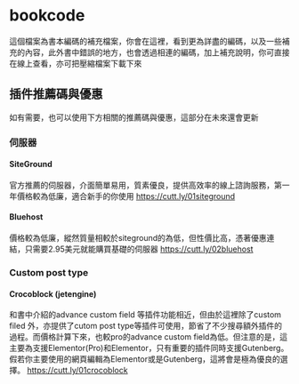 # bookcode
這個檔案為書本編碼的補充檔案，你會在這裡，看到更為詳盡的編碼，以及一些補充的內容，此外書中錯誤的地方，也會透過相連的編碼，加上補充說明，你可直接在線上查看，亦可把壓縮檔案下載下來

## 插件推薦碼與優惠
如有需要，也可以使用下方相關的推薦碼與優惠，這部分在未來還會更新

### 伺服器

#### SiteGround
官方推薦的伺服器，介面簡單易用，質素優良，提供高效率的線上諮詢服務，第一年價格較為低廉，適合新手的你使用
https://cutt.ly/01siteground

#### Bluehost
價格較為低廉，縱然質量相較於siteground的為低，但性價比高，憑著優惠連結，只需要2.95美元就能購買基礎的伺服器
https://cutt.ly/02bluehost


### Custom post type

#### Crocoblock (jetengine)
和書中介紹的advance custom field 等插件功能相近，但由於這裡除了custom filed 外，亦提供了cutom post type等插件可使用，節省了不少搜尋額外插件的過程。而價格計算下來，也較pro的advance custom field為低。但注意的是，這主要為支援Elementor(Pro)和Elementor，只有重要的插件同時支援Gutenberg。假若你主要使用的網頁編輯為Elementor或是Gutenberg，這將會是極為優良的選擇。
https://cutt.ly/01crocoblock
